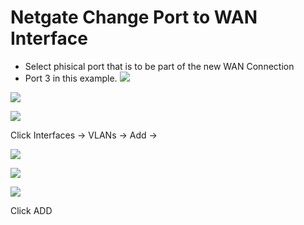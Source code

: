 # Netgate Change Port to WAN Interface

*  Select phisical port that is to be part of the new WAN Connection
* Port 3 in this example.
![](https://hd.newspring.org/uploads/1c678263-664a-4cc7-9330-a5014a7cc597.png)

![](https://hd.newspring.org/uploads/89463948-4b75-4f7e-a8fa-f4285c38bb6a.png)

![](https://hd.newspring.org/uploads/d96d4046-75f2-46ec-981b-9cb3df3bac94.png)

Click Interfaces -> VLANs -> Add -> 

![](https://hd.newspring.org/uploads/8d037c82-24b3-4a05-9c43-de6618cc0e95.png)

![](https://hd.newspring.org/uploads/6d74cb1e-eb14-4d96-857a-71f29cb0a5d1.png)

![](https://hd.newspring.org/uploads/7c1a71a4-015d-4194-939a-0c346e00fede.png)

Click ADD


